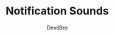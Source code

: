 ---
title: Notification Sounds
author: DevilBro
description_markdown: >-
  Let's you change the default sounds with your own sounds. You can add your own sounds in the plugin settkngs either via file or url.
github: https://github.com/mwittrien/
download: https://github.com/mwittrien/BetterDiscordAddons/tree/master/Plugins/NotificationSounds
support: https://discord.gg/Z7PBux5
preview:
tags:
layout: product
---